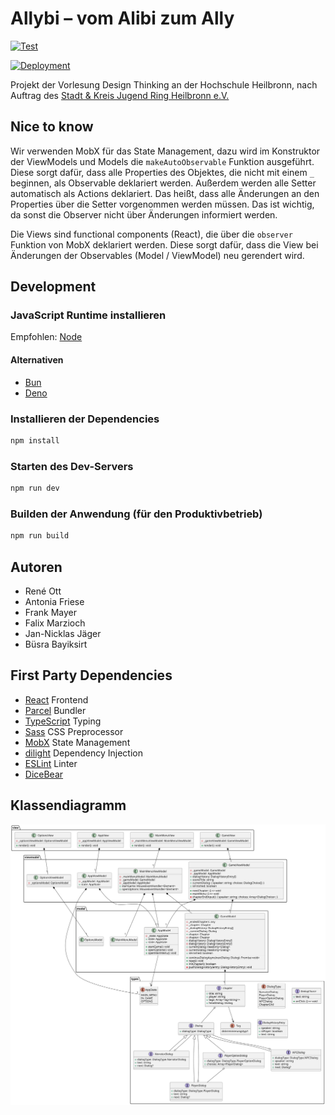 # Allybi – vom Alibi zum Ally

[![Test](https://github.com/HHN-SEB-2022-23/text-based-adventure-game/actions/workflows/test.yml/badge.svg)](https://github.com/HHN-SEB-2022-23/text-based-adventure-game/actions/workflows/test.yml)

[![Deployment](https://github.com/HHN-SEB-2022-23/allybi/actions/workflows/deploy.yml/badge.svg)](https://github.com/HHN-SEB-2022-23/allybi/actions/workflows/deploy.yml)

Projekt der Vorlesung Design Thinking an der Hochschule Heilbronn, nach Auftrag des [Stadt & Kreis Jugend Ring Heilbronn e.V.](https://www.skjr-hn.de)

## Nice to know

Wir verwenden MobX für das State Management, dazu wird im Konstruktor der ViewModels und Models die `makeAutoObservable` Funktion ausgeführt. Diese sorgt dafür, dass alle Properties des Objektes, die nicht mit einem `_` beginnen, als Observable deklariert werden. Außerdem werden alle Setter automatisch als Actions deklariert. Das heißt, dass alle Änderungen an den Properties über die Setter vorgenommen werden müssen. Das ist wichtig, da sonst die Observer nicht über Änderungen informiert werden.

Die Views sind functional components (React), die über die `observer` Funktion von MobX deklariert werden. Diese sorgt dafür, dass die View bei Änderungen der Observables (Model / ViewModel) neu gerendert wird.

## Development

### JavaScript Runtime installieren

Empfohlen: [Node](https://nodejs.org)

#### Alternativen

- [Bun](https://bun.sh)
- [Deno](https://deno.land)

### Installieren der Dependencies

```bash
npm install
```

### Starten des Dev-Servers

```bash
npm run dev
```

### Builden der Anwendung (für den Produktivbetrieb)

```bash
npm run build
```

## Autoren

- René Ott
- Antonia Friese
- Frank Mayer
- Falix Marzioch
- Jan-Nicklas Jäger
- Büsra Bayiksirt

## First Party Dependencies

- [React](https://reactjs.org) Frontend
- [Parcel](https://parceljs.org) Bundler
- [TypeScript](https://www.typescriptlang.org) Typing
- [Sass](https://sass-lang.com) CSS Preprocessor
- [MobX](https://mobx.js.org) State Management
- [dilight](https://github.com/Frank-Mayer/dilight) Dependency Injection
- [ESLint](https://eslint.org) Linter
- [DiceBear](https://dicebear.com)

## Klassendiagramm

![](https://raw.githubusercontent.com/HHN-SEB-2022-23/allybi/main/uml/Class%20Diagram.svg)
